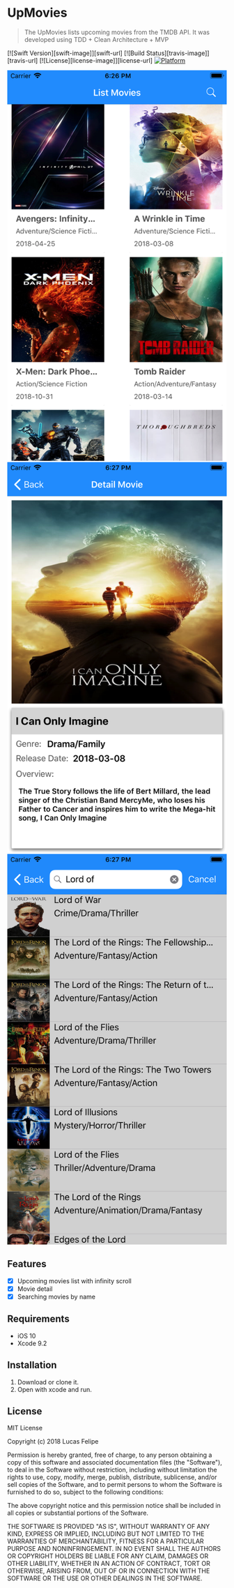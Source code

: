 # UpMovies
> The UpMovies lists upcoming movies from the TMDB API. It was developed using TDD + Clean Architecture + MVP

[![Swift Version][swift-image]][swift-url]
[![Build Status][travis-image]][travis-url]
[![License][license-image]][license-url]
[![Platform](https://img.shields.io/cocoapods/p/LFAlertController.svg?style=flat)](http://cocoapods.org/pods/LFAlertController)

![](list.png)
![](detail.png)
![](search.png)

## Features

- [x] Upcoming movies list with infinity scroll
- [x] Movie detail
- [x] Searching movies by name

## Requirements

- iOS 10
- Xcode 9.2


## Installation
1. Download or clone it.
2. Open with xcode and run.  

## License

MIT License

Copyright (c) 2018 Lucas Felipe

Permission is hereby granted, free of charge, to any person obtaining a copy
of this software and associated documentation files (the "Software"), to deal
in the Software without restriction, including without limitation the rights
to use, copy, modify, merge, publish, distribute, sublicense, and/or sell
copies of the Software, and to permit persons to whom the Software is
furnished to do so, subject to the following conditions:

The above copyright notice and this permission notice shall be included in all
copies or substantial portions of the Software.

THE SOFTWARE IS PROVIDED "AS IS", WITHOUT WARRANTY OF ANY KIND, EXPRESS OR
IMPLIED, INCLUDING BUT NOT LIMITED TO THE WARRANTIES OF MERCHANTABILITY,
FITNESS FOR A PARTICULAR PURPOSE AND NONINFRINGEMENT. IN NO EVENT SHALL THE
AUTHORS OR COPYRIGHT HOLDERS BE LIABLE FOR ANY CLAIM, DAMAGES OR OTHER
LIABILITY, WHETHER IN AN ACTION OF CONTRACT, TORT OR OTHERWISE, ARISING FROM,
OUT OF OR IN CONNECTION WITH THE SOFTWARE OR THE USE OR OTHER DEALINGS IN THE
SOFTWARE.